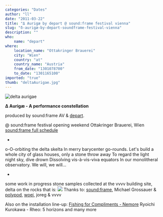 ```yaml
---
categories: "Dates"
author: "ll"
date: "2011-03-22"
title: "Δ Aurigæ by depart @ sound:frame festival vienna"
slug: "δ-aurigæ-by-depart-soundframe-festival-vienna"
description: ""
who: 
    name: "depart"
where: 
    location_name: "Ottakringer Brauerei"
    city: "Wien"
    country: "at"
    country_name: "Austria"
    from_date: "1301078700"
    to_date: "1301165100"
imported: "true"
thumb: "deltaAurigae.jpg"
---
```



![delta aurigae](deltaAurigae.jpg) 

**Δ Aurigæ - A performance constellation**

produced by sound:frame AV & <a href="http://depart.at">depart</a>.


@
sound:frame festival opening weekend
Ottakringer Brauerei, Wien
<a href="http://festival.soundframe.at/program_en.php" target="_blank">sound:frame full schedule</a>

-

o-O-orbiting the delta skelta
In merry barycenter go-rounds.
Let's build a whole city of glass houses, only a stone throw away
To regard the light night sky, dive drown
Dissolving  vis-à-vis-viva equators
In our monolitheral observatory.
We will, we will…

+
some work in progress stone samples collected at the vvvv building site, delta on the rocks that is:
![](deltaWIPCompiled.png) 
Thanks to: <a href="http://soundframe.at" target="_blank">sound:frame</a>, Michael Grossauer & <a href="http://polypod.net">polypod</a>, <a href="http://woei.refect.net/" target="_blank">woei</a>, joreg & vvvv

Also on the installation line-up:
<a href="http://woei.refect.net/about/news/nemore-performance-sf2011.html">Fishing for Compliments - Nemore</a>
Ryoichi Kurokawa - Rheo: 5 horizons
and many more

